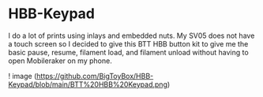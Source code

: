 # HBB-Keypad

I do a lot of prints using inlays and embedded nuts. My SV05 does not have a touch screen so I decided to give this BTT HBB button kit to give me the basic pause, resume, filament load, and filament unload without having to open Mobileraker on my phone. 

! image (https://github.com/BigToyBox/HBB-Keypad/blob/main/BTT%20HBB%20Keypad.png)
